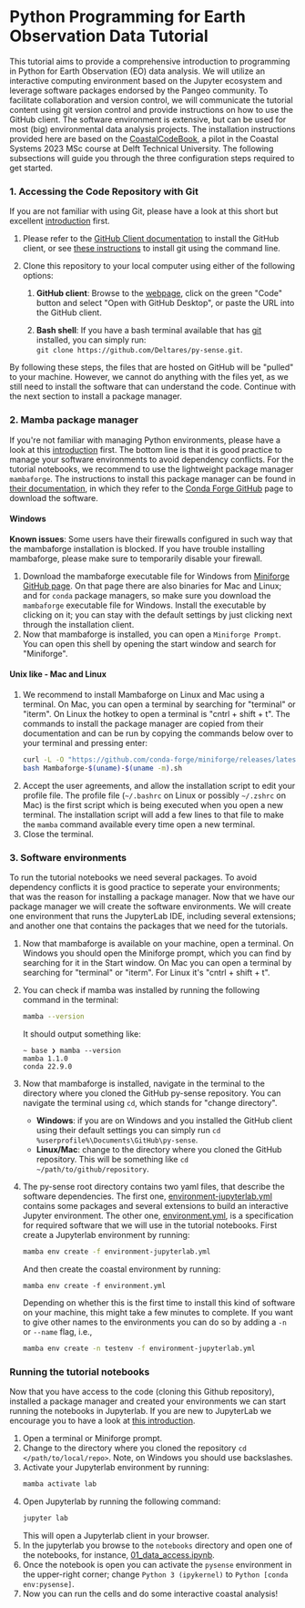 # Python Programming for Earth Observation Data Tutorial

This tutorial aims to provide a comprehensive introduction to programming in Python for
Earth Observation (EO) data analysis. We will utilize an interactive computing
environment based on the Jupyter ecosystem and leverage software packages endorsed by the
Pangeo community. To facilitate collaboration and version control, we will communicate
the tutorial content using git version control and provide instructions on how to use the
GitHub client. The software environment is extensive, but can be used for
most (big) environmental data analysis projects. The installation instructions
provided here are based
on the [CoastalCodeBook](https://github.com/floriscalkoen/coastalcodebook), a pilot in
the Coastal Systems 2023 MSc course at Delft Technical University. The following subsections will guide you through the three configuration
steps required to get started. 

### 1. Accessing the Code Repository with Git

If you are not familiar with using Git, please have a look at this short but excellent
[introduction](https://earth-env-data-science.github.io/lectures/environment/intro_to_git.html)
first.

1) Please refer to the [GitHub Client documentation](https://desktop.github.com/) to
   install the GitHub client, or see [these
   instructions](https://github.com/git-guides/install-git) to install git using the
   command line.

2) Clone this repository to your local computer using either of the following options:
   
   1. **GitHub client**: Browse to the
   [webpage](https://github.com/Deltares/py-sense.git), click on the green "Code"
   button and select "Open with GitHub Desktop", or paste the URL into the GitHub client.

   2. **Bash shell**: If you have a bash terminal available that has
      [git](https://docs.github.com/en/get-started/getting-started-with-git) installed, you
   can simply run: ` git clone https://github.com/Deltares/py-sense.git`. 

By following these steps, the files that are hosted on GitHub will be "pulled" to your machine. However, we cannot do anything with the files yet, as we still need to install the software that can understand the code. Continue with the next section to install a package manager.

### 2. Mamba package manager

If you're not familiar with managing Python environments, please have a look at this
[introduction](https://earth-env-data-science.github.io/lectures/environment/python_environments.html?highlight=conda)
first. The bottom line is that it is good practice to manage your software environments
to avoid dependency conflicts. For the tutorial notebooks, we recommend to use the
lightweight package manager `mambaforge`. The instructions to install this package
manager can be found in [their
documentation](https://mamba.readthedocs.io/en/latest/installation.html), in which they
refer to the [Conda Forge GitHub](https://github.com/conda-forge/miniforge#mambaforge)
page to download the software. 

#### Windows

**Known issues**: Some users have their firewalls configured in such way that the
mambaforge installation is blocked. If you have trouble installing mambaforge, please make
sure to temporarily disable your firewall. 

1. Download the mambaforge executable file for Windows from [Miniforge GitHub
page](https://github.com/conda-forge/miniforge#mambaforge). On that page there are also
binaries for Mac and Linux; and for `conda` package managers, so make sure you download
the `mambaforge` executable file for Windows. Install the executable by clicking on it;
you can stay with the default settings by just clicking next through the installation
client. 
2. Now that mambaforge is installed, you can open a `Miniforge Prompt`. You can open this
   shell by opening the start window and search for "Miniforge". 

#### Unix like - Mac and Linux
1. We recommend to install Mambaforge on Linux and Mac using a terminal. On Mac, you can
   open a terminal by searching for "terminal" or "iterm". On Linux the hotkey to open a
   terminal is "cntrl + shift + t". The commands to
   install the package manager are copied from their documentation and can be run by
   copying the commands below over to your terminal and pressing enter:  
   ```bash
   curl -L -O "https://github.com/conda-forge/miniforge/releases/latest/download/Mambaforge-$(uname)-$(uname -m).sh"
   bash Mambaforge-$(uname)-$(uname -m).sh

   ```
2. Accept the user agreements, and allow the installation script to edit your profile
   file. The profile file (`~/.bashrc` on Linux or possibly `~/.zshrc` on Mac) is the
   first script which is being executed when you open a new terminal. The installation
   script will add a few lines to that file to make the `mamba` command available every
   time open a new terminal. 
3. Close the terminal. 

### 3. Software environments 
To run the tutorial notebooks we need several packages. To avoid dependency conflicts it
is good practice to seperate your environments; that was the reason for installing a
package manager. Now that we have our package manager we will create the software
environments. We will create one environment that runs the JupyterLab IDE, including
several extensions; and another one that contains the packages that we need for the
tutorials. 

1. Now that mambaforge is available on your machine, open a terminal. On Windows you
   should open the Miniforge prompt, which you can find by searching for it in the Start
   window. On Mac you can open a terminal by searching for "terminal" or "iterm". For
   Linux it's "cntrl + shift + t". 
2. You can check if mamba was installed by running the following command in the terminal: 
   ```bash 
   mamba --version
   ```` 
   It should output something like: 

   ```console
   ~ base ❯ mamba --version
   mamba 1.1.0
   conda 22.9.0
   ```
3. Now that mambaforge is installed, navigate in the terminal to the directory
   where you cloned the GitHub py-sense repository. You can navigate the terminal
   using `cd`, which stands for "change directory". 
   - **Windows**: if you are on Windows and you installed the GitHub client using their default settings you can
   simply run `cd %userprofile%\Documents\GitHub\py-sense`. 
   - **Linux/Mac**: change to the directory where you cloned the GitHub repository. This
     will be something like `cd ~/path/to/github/repository`. 
4. The py-sense root directory contains two yaml files, that describe the software
   dependencies. The first one, [environment-jupyterlab.yml](environment-jupyterlab.yml)
   contains some packages and several extensions to build an interactive Jupyter
   environment. The other one, [environment.yml](environment.yml), is a
   specification for required software that we will use in the tutorial notebooks. First
   create a Jupyterlab environment by running: 
   
   ```bash
   mamba env create -f environment-jupyterlab.yml
   ```

   And then create the coastal environment by running: 
   ``` 
   mamba env create -f environment.yml
   ``` 
   Depending on whether this is the first time to install this kind of software on your
   machine, this might take a few minutes to complete. If you want to give other names to
   the environments you can do so by adding a `-n` or `--name` flag, i.e., 
   ```bash
   mamba env create -n testenv -f environment-jupyterlab.yml
   ``` 

### Running the tutorial notebooks 
Now that you have access to the code (cloning this Github repository), installed a
package manager and created your environments we can start running the notebooks in
Jupyterlab. If you are new to JupyterLab we encourage you to have a look at [this
introduction](https://earth-env-data-science.github.io/lectures/environment/intro_to_jupyterlab.html). 

1. Open a terminal or Miniforge prompt. 
2. Change to the directory where you cloned the repository `cd </path/to/local/repo>`.
   Note, on Windows you should use backslashes. 
3. Activate your Jupyterlab environment by running: 
   ```bash
   mamba activate lab
   ```
4. Open Jupyterlab by running the following command: 
   ```bash
   jupyter lab 
   ```
   This will open a Jupyterlab client in your browser. 
5. In the jupyterlab you browse to the `notebooks` directory and open
      one of the notebooks, for instance,
      [01_data_access.ipynb](notebooks/01_data_access.ipynb).
6. Once the notebook is open you can activate the `pysense` environment in the
      upper-right corner; change `Python 3 (ipykernel)` to `Python [conda env:pysense]`.  
7. Now you can run the cells and do some interactive coastal analysis!
